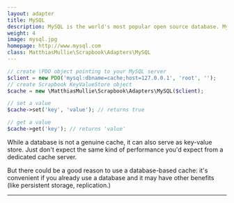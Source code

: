 ```yaml
---
layout: adapter
title: MySQL
description: MySQL is the world's most popular open source database. MySQL can cost-effectively help you deliver high performance, scalable database applications.
weight: 4
image: mysql.jpg
homepage: http://www.mysql.com
class: MatthiasMullie\Scrapbook\Adapters\MySQL
---
```


```php
// create \PDO object pointing to your MySQL server
$client = new PDO('mysql:dbname=cache;host=127.0.0.1', 'root', '');
// create Scrapbook KeyValueStore object
$cache = new \MatthiasMullie\Scrapbook\Adapters\MySQL($client);

// set a value
$cache->set('key', 'value'); // returns true

// get a value
$cache->get('key'); // returns 'value'
```

While a database is not a genuine cache, it can also serve as key-value store.
Just don't expect the same kind of performance you'd expect from a dedicated
cache server.

But there could be a good reason to use a database-based cache: it's convenient
if you already use a database and it may have other benefits (like persistent
storage, replication.)

<hr class="sep20">
